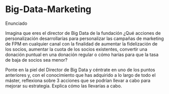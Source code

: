 # Big-Data-Marketing

Enunciado

Imagina que eres el director de Big Data de la fundación ¿Qué acciones de personalización desarrollarías para personalizar las campañas de marketing de FPM en cualquier canal con la finalidad de aumentar la fidelización de los socios, aumentar la cuota de los socios existentes, convertir una donación puntual en una donación regular o cómo harías para que la tasa de baja de socios sea menor?

Ponte en la piel del Director de Big Data y céntrate en uno de los puntos anteriores y, con el conocimiento que has adquirido a lo largo de todo el máster, reflexiona sobre 3 acciones que se podrían llevar a cabo para mejorar su estrategia. Explica cómo las llevarías a cabo.
